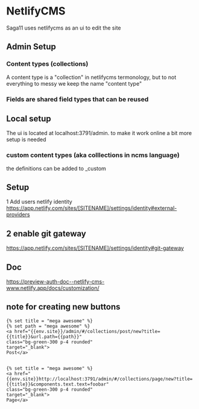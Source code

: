 # NetlifyCMS

Saga11 uses netlifycms as an ui to edit the site

## Admin Setup

### Content types (collections)

A content type is a "collection" in netlifycms termonology, but to not everything to messy we keep the name "content type"

### Fields are shared field types that can be reused

## Local setup

The ui is located at localhost:3791/admin.
to make it work online a bit more setup is needed

### custom content types (aka colllections in ncms language)

the definitions can be added to \_custom

## Setup

1 Add users netlify identity
https://app.netlify.com/sites/[SITENAME]/settings/identity#external-providers

## 2 enable git gateway

https://app.netlify.com/sites/[SITENAME]/settings/identity#git-gateway

## Doc

https://preview-auth-doc--netlify-cms-www.netlify.app/docs/customization/

## note for creating new buttons

```
{% set title = "mega awesome" %}
{% set path = "mega awesome" %}
<a href="{{env.site}}/admin/#/collections/post/new?title={{title}}&url.path={{path}}"
class="bg-green-300 p-4 rounded"
target="_blank">
Post</a>


{% set title = "mega awesome" %}
<a href="{{env.site}}http://localhost:3791/admin/#/collections/page/new?title={{title}}&components.text.text=foobar"
class="bg-green-300 p-4 rounded"
target="_blank">
Page</a>
```
